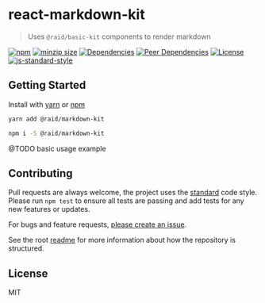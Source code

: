 
# react-markdown-kit

> Uses `@raid/basic-kit` components to render markdown

[![npm](https://img.shields.io/npm/v/@raid/markdown-kit.svg?style=flat)](https://www.npmjs.com/package/react-markdown-kit)
[![minzip size](https://img.shields.io/bundlephobia/minzip/@raid/markdown-kit?style=flat-square)](https://bundlephobia.com/result?p=@raid/markdown-kit)
[![Dependencies](https://img.shields.io/david/mattstyles/react-kit?path=packages%2Fmarkdown-kit)](https://david-dm.org/mattstyles/react-kit?path=packages%2Fmarkdown-kit)
[![Peer Dependencies](https://img.shields.io/david/peer/mattstyles/react-kit?path=packages%2Fmarkdown-kit)](https://david-dm.org/mattstyles/react-kit?path=packages%2Fmarkdown-kit&type=peer)
[![License](https://img.shields.io/github/license/mattstyles/react-kit.svg?style=flat-square)](https://github.com/mattstyles/react-kit/blob/master/license.md)
[![js-standard-style](https://img.shields.io/badge/code%20style-standard-brightgreen.svg?style=flat-square)](http://standardjs.com/)

## Getting Started

Install with [yarn](https://yarnpkg.com) or [npm](https://npmjs.com)

```sh
yarn add @raid/markdown-kit
```

```sh
npm i -S @raid/markdown-kit
```

@TODO basic usage example

## Contributing

Pull requests are always welcome, the project uses the [standard](http://standardjs.com) code style. Please run `npm test` to ensure all tests are passing and add tests for any new features or updates.

For bugs and feature requests, [please create an issue](https://github.com/mattstyles/react-kit/issues).

See the root [readme](https://github.com/mattstyles/react-kit) for more information about how the repository is structured.

## License

MIT
